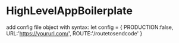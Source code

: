 # HighLevelAppBoilerplate
add config file object with syntax:
let config = {
    PRODUCTION:false,
    URL:'https://yoururl.com/',
    ROUTE:'/routetosendcode'
}